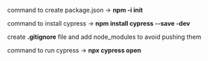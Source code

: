 command to create package.json ->  **npm -i init**

command to install cypress -> **npm install cypress --save -dev**

create **.gitignore** file and add node_modules to avoid pushing them

command to run cypress -> **npx cypress open**
